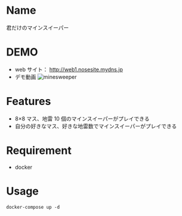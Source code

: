 # Name

君だけのマインスイーパー

# DEMO

- web サイト： http://web1.nosesite.mydns.jp
- デモ動画
  ![minesweeper](https://user-images.githubusercontent.com/46744500/152663019-2ae8c620-aadc-4b81-9804-e1080a11d2a8.gif)

# Features

- 8×8 マス、地雷 10 個のマインスイーパーがプレイできる
- 自分の好きなマス、好きな地雷数でマインスイーパーがプレイできる

# Requirement

- docker

# Usage

```
docker-compose up -d
```
